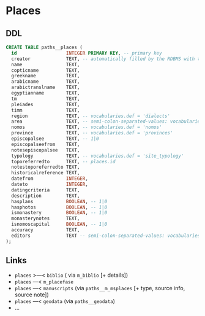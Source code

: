 # Places

## DDL

```sql
CREATE TABLE paths__places (
  id                  INTEGER PRIMARY KEY, -- primary key
  creator             TEXT, -- automatically filled by the RDBMS with the current user id
  name                TEXT,
  copticname          TEXT,
  greekname           TEXT,
  arabicname          TEXT,
  arabictranslname    TEXT,
  egyptianname        TEXT,
  tm                  TEXT,
  pleiades            TEXT,
  timm                TEXT,
  region              TEXT, -- vocabularies.def = 'dialects'
  area                TEXT, -- semi-colon-separated-values: vocabularies.def = 'area'
  nomos               TEXT, -- vocabularies.def = 'nomos'
  province            TEXT, -- vocabularies.def = 'provinces'
  episcopalsee        TEXT, -- 1|0
  episcopalseefrom    TEXT,
  notesepiscopalsee   TEXT,
  typology            TEXT, -- vocabularies.def = 'site_typology'
  toporeferredto      TEXT, -- places.id
  notestoporeferredto TEXT,
  historicalreference TEXT,
  datefrom            INTEGER,
  dateto              INTEGER,
  datingcriteria      TEXT,
  description         TEXT,
  hasplans            BOOLEAN, -- 1|0
  hasphotos           BOOLEAN, -- 1|0
  ismonastery         BOOLEAN, -- 1|0
  monasterynotes      TEXT,
  isnomoscapital      BOOLEAN, -- 1|0
  accuracy            TEXT,
  editors             TEXT -- semi-colon-separated-values: vocabularies.def = 'persons'
);
```

## Links
- `places` >—< `biblio` ( via `m_biblio` [+ details])
- `places` —< `m_placefase`
- `places` —< `manuscripts` (via `paths__m_msplaces` [+ type, source info, source note])
- `places` —< `geodata` (via `paths__geodata`)
- ...
